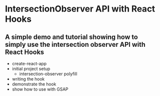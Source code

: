 # IntersectionObserver API with React Hooks

## A simple demo and tutorial showing how to simply use the intersection observer API with React Hooks

- create-react-app
- initial project setup
  - intersection-observer polyfill
- writing the hook
- demonstrate the hook
- show how to use with GSAP
